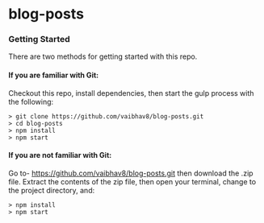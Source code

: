 # blog-posts

### Getting Started

There are two methods for getting started with this repo.

#### If you are familiar with Git:
Checkout this repo, install dependencies, then start the gulp process with the following:

```
> git clone https://github.com/vaibhav8/blog-posts.git
> cd blog-posts
> npm install
> npm start
```

#### If you are not familiar with Git:
Go to-
https://github.com/vaibhav8/blog-posts.git then download the .zip file.  Extract the contents of the zip file, then open your terminal, change to the project directory, and:

```
> npm install
> npm start
```
